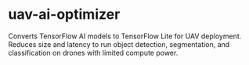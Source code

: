 # uav-ai-optimizer
Converts TensorFlow AI models to TensorFlow Lite for UAV deployment. Reduces size and latency to run object detection, segmentation, and classification on drones with limited compute power.
